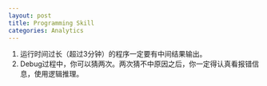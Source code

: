 ```yaml
---
layout: post
title: Programming Skill
categories: Analytics
---
```


1. 运行时间过长（超过3分钟）的程序一定要有中间结果输出。
2. Debug过程中，你可以猜两次。两次猜不中原因之后，你一定得认真看报错信息，使用逻辑推理。